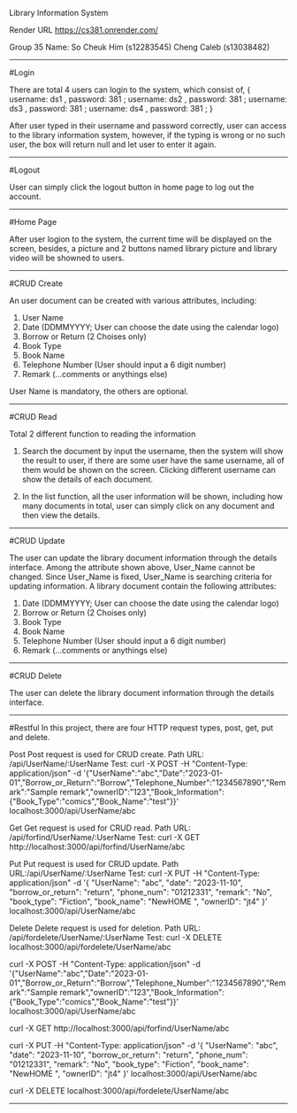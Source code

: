 Library Information System 

Render URL https://cs381.onrender.com/

Group 35 
Name: 
So Cheuk Him (s12283545)
Cheng Caleb  (s13038482)



*********************
#Login

There are total 4 users can login to the system, which consist of,
{
username: ds1 , password: 381 ;
username: ds2 , password: 381 ;
username: ds3 , password: 381 ;
username: ds4 , password: 381 ;
}

After user typed in their username and password correctly, user can access to the library information system,
however, if the typing is wrong or no such user, the box will return null and let user to enter it again.
*********************
#Logout 

User can simply click the logout button in home page to log out the account.
*********************
#Home Page 

After user logion to the system, the current time will be displayed on the screen, besides, a picture and 2 buttons named library picture and library video will be showned to users.
*********************
#CRUD Create

An user document can be created with various attributes, including:

1) User Name
2) Date (DDMMYYYY; User can choose the date using the calendar logo)
3) Borrow or Return (2 Choises only)
4) Book Type
5) Book Name
6) Telephone Number (User should input a 6 digit number)
7) Remark (...comments or anythings else)

User Name is mandatory, the others are optional.
*********************
#CRUD Read 

Total 2 different function to reading the information 
1) Search the document by input the username, then the system will show the result to user, if there are some user have the same username, all of them would be shown on the screen. Clicking different username can show the details of each document.
   
2) In the list function, all the user information will be shown, including how many documents in total,  user can simply click on any document and then view the details.

*********************
#CRUD Update

The user can update the library document information through the details interface.
Among the attribute shown above, User_Name cannot be changed. Since User_Name is fixed, User_Name is searching criteria for updating information. 
A library document contain the following attributes: 
1) Date (DDMMYYYY; User can choose the date using the calendar logo)
2) Borrow or Return (2 Choises only)
3) Book Type
4) Book Name
5) Telephone Number (User should input a 6 digit number)
6) Remark (...comments or anythings else)

*********************
#CRUD Delete

The user can delete the library document information  through the details interface.

*********************
#Restful
In this project, there are four HTTP request types, post, get, put and delete.

Post 
Post request is used for CRUD create.
Path URL: /api/UserName/:UserName
Test: curl -X POST -H "Content-Type: application/json" -d '{"UserName":"abc","Date":"2023-01-01","Borrow_or_Return":"Borrow","Telephone_Number":"1234567890","Remark":"Sample remark","ownerID":"123","Book_Information":{"Book_Type":"comics","Book_Name":"test"}}' localhost:3000/api/UserName/abc

Get
Get request is used for CRUD read.
Path URL: /api/forfind/UserName/:UserName
Test: curl -X GET http://localhost:3000/api/forfind/UserName/abc

Put 
Put request is used for CRUD update.
Path URL:/api/UserName/:UserName
Test: curl -X PUT -H "Content-Type: application/json" -d '{
    "UserName": "abc",
    "date": "2023-11-10",
    "borrow_or_return": "return",
    "phone_num": "01212331",
    "remark": "No",
    "book_type": "Fiction",
    "book_name": "NewHOME ",
    "ownerID": "jt4"
}' localhost:3000/api/UserName/abc

Delete
Delete request is used for deletion.
Path URL: /api/fordelete/UserName/:UserName
Test: curl -X DELETE localhost:3000/api/fordelete/UserName/abc


curl -X POST -H "Content-Type: application/json" -d '{"UserName":"abc","Date":"2023-01-01","Borrow_or_Return":"Borrow","Telephone_Number":"1234567890","Remark":"Sample remark","ownerID":"123","Book_Information":{"Book_Type":"comics","Book_Name":"test"}}' localhost:3000/api/UserName/abc

curl -X GET http://localhost:3000/api/forfind/UserName/abc

curl -X PUT -H "Content-Type: application/json" -d '{     "UserName": "abc",     "date": "2023-11-10",     "borrow_or_return": "return",     "phone_num": "01212331",     "remark": "No",     "book_type": "Fiction",     "book_name": "NewHOME ",     "ownerID": "jt4" }' localhost:3000/api/UserName/abc

curl -X DELETE localhost:3000/api/fordelete/UserName/abc
*********************
